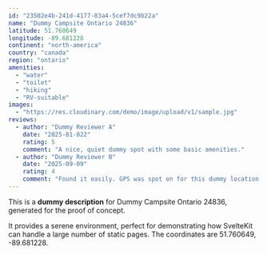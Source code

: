 ```yaml
---
id: "23502e4b-241d-4177-83a4-5cef7dc9b22a"
name: "Dummy Campsite Ontario 24836"
latitude: 51.760649
longitude: -89.681228
continent: "north-america"
country: "canada"
region: "ontario"
amenities:
  - "water"
  - "toilet"
  - "hiking"
  - "RV-suitable"
images:
  - "https://res.cloudinary.com/demo/image/upload/v1/sample.jpg"
reviews:
  - author: "Dummy Reviewer A"
    date: "2025-01-022"
    rating: 5
    comment: "A nice, quiet dummy spot with some basic amenities."
  - author: "Dummy Reviewer B"
    date: "2025-09-09"
    rating: 4
    comment: "Found it easily. GPS was spot on for this dummy location."
---
```


This is a **dummy description** for Dummy Campsite Ontario 24836, generated for the proof of concept.

It provides a serene environment, perfect for demonstrating how SvelteKit can handle a large number of static pages. The coordinates are 51.760649, -89.681228.
